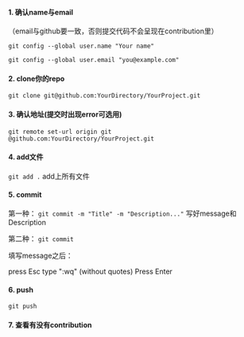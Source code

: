 #### 1. 确认name与email
（email与github要一致，否则提交代码不会呈现在contribution里）

`git config --global user.name "Your name"`

`git config --global user.email "you@example.com"`

#### 2. clone你的repo
`git clone git@github.com:YourDirectory/YourProject.git`

#### 3. 确认地址(提交时出现error可选用)
`git remote set-url origin git
@github.com:YourDirectory/YourProject.git`

#### 4. add文件
`git add .` add上所有文件

#### 5. commit
第一种：
`git commit -m "Title" -m "Description..."` 写好message和Description


第二种：
`git commit`

填写message之后：

press Esc
type ":wq" (without quotes)
Press Enter


#### 6. push
`git push`

#### 7. 查看有没有contribution
